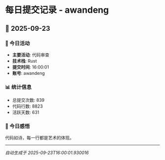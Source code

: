 # 每日提交记录 - awandeng

## 📅 2025-09-23

### 🎯 今日活动
- **主要活动**: 代码审查
- **技术栈**: Rust
- **提交时间**: 16:00:01
- **账号**: awandeng

### 📊 统计信息
- 总提交次数: 839
- 代码行数: 8823
- 活跃天数: 631

### 💭 今日感悟
代码如诗，每一行都是艺术的体现。

---
*自动生成于 2025-09-23T16:00:01.930016*
